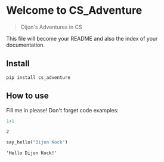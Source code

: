 
<!--

#################################################
### THIS FILE WAS AUTOGENERATED! DO NOT EDIT! ###
#################################################
# file to edit: index.ipynb
# command to build the docs after a change: nbdev_build_docs

-->

# Welcome to  CS_Adventure

> Dijon's Adventures in CS


This file will become your README and also the index of your documentation.

## Install

`pip install cs_adventure`

## How to use

Fill me in please! Don't forget code examples:
<div class="codecell" markdown="1">
<div class="input_area" markdown="1">

```python
1+1
```

</div>
<div class="output_area" markdown="1">




    2



</div>

</div>
<div class="codecell" markdown="1">
<div class="input_area" markdown="1">

```python
say_hello("Dijon Kock")
```

</div>
<div class="output_area" markdown="1">




    'Hello Dijon Kock!'



</div>

</div>
